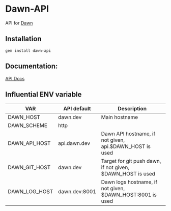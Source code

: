 Dawn-API
========
API for [Dawn](https://github.com/dawn/dawn)

## Installation
```shell
gem install dawn-api
```

## Documentation:
[API Docs](http://dawn.github.io/docs/)

## Influential ENV variable
| VAR           | API default   | Description                                                |
| ------------- | ------------- | ---------------------------------------------------------- |
| DAWN_HOST     | dawn.dev      | Main hostname                                              |
| DAWN_SCHEME   | http          |                                                            |
| DAWN_API_HOST | api.dawn.dev  | Dawn API hostname, if not given, api.$DAWN_HOST is used    |
| DAWN_GIT_HOST | dawn.dev      | Target for git push dawn, if not given, $DAWN_HOST is used |
| DAWN_LOG_HOST | dawn.dev:8001 | Dawn logs hostname, if not given, $DAWN_HOST:8001 is used  |
